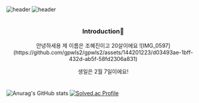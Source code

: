 ![header](https://capsule-render.vercel.app/api?type=Cylinder&color=FFDEAD&height=90&section=header)
![header](https://capsule-render.vercel.app/api?type=venom&color=FFDEAD&height=200&section=header&text=hyejin%20world!)
#
### <div align=center>Introduction🙌</div>
<div align=center>안녕하세용 제 이름은 조혜진이고 20살이에요 
  ![IMG_0597](https://github.com/gpwls2/gpwls2/assets/144201223/d03493ae-1bff-432d-ab5f-58fd2306a831)

  생일은 2월 7일이에요!</div>
<!--
**gpwls2/gpwls2** is a ✨ _special_ ✨ repository because its `README.md` (this file) appears on your GitHub profile.

Here are some ideas to get you started:

- 🔭 I’m currently working on ...
- 🌱 I’m currently learning ...
- 👯 I’m looking to collaborate on ...
- 🤔 I’m looking for help with ...
- 💬 Ask me about ...
- 📫 How to reach me: ...
- 😄 Pronouns: ...
- ⚡ Fun fact: ...
-->
#
![Anurag's GitHub stats](https://github-readme-stats.vercel.app/api?username=gpwls2&show_icons=true&theme=dark)
[![Solved.ac Profile](http://mazassumnida.wtf/api/generate_badge?boj=gpwls2)](https://solved.ac/gpwls2)<br/>


